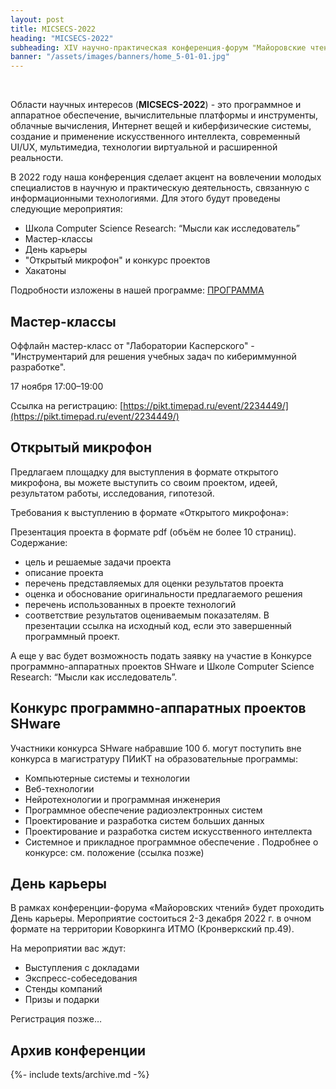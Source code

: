 ```yaml
---
layout: post
title: MICSECS-2022
heading: "MICSECS-2022"
subheading: XIV научно-практическая конференция-форум "Майоровские чтения"
banner: "/assets/images/banners/home_5-01-01.jpg"
---
```


<br/> <!-- необходимо для корректного форматирования --> 

Области научных интересов (**MICSECS-2022**) - это программное и аппаратное обеспечение, вычислительные платформы и инструменты, облачные вычисления, Интернет вещей и киберфизические системы, создание и применение искусственного интеллекта, современный UI/UX, мультимедиа, технологии виртуальной и расширенной реальности.

В 2022 году наша конференция сделает акцент на вовлечении молодых специалистов в научную и практическую деятельность, связанную с информационными технологиями. Для этого будут проведены следующие мероприятия:

- Школа Computer Science Research: “Мысли как исследователь”
- Мастер-классы
- День карьеры
- "Открытый микрофон" и конкурс проектов
- Хакатоны

Подробности изложены в нашей программе: [ПРОГРАММА](program.html)

<!-- ## Важные даты -->


## Мастер-классы

Оффлайн мастер-класс от "Лаборатории Касперского" - "Инструментарий для решения учебных задач по кибериммунной разработке".

17 ноября 17:00–19:00

Ссылка на регистрацию:
[https://pikt.timepad.ru/event/2234449/](https://pikt.timepad.ru/event/2234449/)

## Открытый микрофон

Предлагаем площадку для выступления в формате открытого микрофона, вы можете выступить со своим проектом, идеей, результатом работы, исследования, гипотезой.
 
Требования к выступлению в формате «Открытого микрофона»:

Презентация проекта в формате pdf (объём не более 10 страниц). Содержание:
- цель и решаемые задачи проекта
- описание проекта
- перечень представляемых для оценки результатов проекта
- оценка и обоснование оригинальности предлагаемого решения
- перечень использованных в проекте технологий
- соответствие результатов оцениваемым показателям. В презентации ссылка на исходный код, если это завершенный программный проект.
 
А еще у вас будет возможность подать заявку на участие в Конкурсе программно-аппаратных проектов SHware и Школе Computer Science Research: “Мысли как исследователь”.

## Конкурс программно-аппаратных проектов SHware

Участники конкурса SHware набравшие 100 б. могут поступить вне конкурса в  магистратуру ПИиКТ на образовательные программы: 
- Компьютерные системы и технологии 
- Веб-технологии 
- Нейротехнологии и программная инженерия
- Программное обеспечение радиоэлектронных систем
- Проектирование и разработка систем больших данных
- Проектирование и разработка систем искусственного интеллекта
- Системное и прикладное программное обеспечение .
Подробнее о конкурсе: см. положение (ссылка позже)


## День карьеры

В рамках конференции-форума «Майоровских чтений» будет проходить День карьеры.
Мероприятие состоиться 2-3 декабря 2022 г. в очном формате на территории Коворкинга ИТМО (Кронверкский пр.49).

На мероприятии вас ждут:
- Выступления с докладами
- Экспресс-собеседования
- Стенды компаний
- Призы и подарки

Регистрация позже…
<!--
## Партнёры на день карьеры
<a href="https://2022.micsecs.org" Target="_blank"><Img src="/assets/images/Logo.jpg" Width="400" Height="300"> </a>-->




<!-- <a href="https://itmo.ru/ru/" Target="_blank"><Img src="/assets/images/itmo_logo_horiz_white_en.png" Width="230" Height="50"> </a> -->
<!-- <a href="https://masterdata.ru/about/" Target="_blank"><Img src="/assets/images/logo-blue-1.png" Width="200" Height="50"> </a> -->

## Архив конференции

{%- include texts/archive.md -%}
